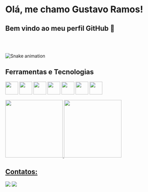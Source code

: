 # Olá, me chamo Gustavo Ramos! 
## Bem vindo ao meu perfil GitHub 👋
<br><br>

![Snake animation](https://github.com/GustavoH-Ramos/GustavoH-Ramos/blob/output/github-contribution-grid-snake.svg)

## Ferramentas e Tecnologias

<img loading="lazy" src="https://cdn.jsdelivr.net/gh/devicons/devicon@latest/icons/javascript/javascript-original.svg" width="40" height="40"/> <img loading="lazy" src="https://cdn.jsdelivr.net/gh/devicons/devicon@latest/icons/html5/html5-original-wordmark.svg" width="40" height="40"/> <img loading="lazy" src="https://cdn.jsdelivr.net/gh/devicons/devicon@latest/icons/css3/css3-original-wordmark.svg" width="40" height="40"/>  <img loading="lazy" src="https://cdn.jsdelivr.net/gh/devicons/devicon@latest/icons/vscode/vscode-original-wordmark.svg" width="40" height="40"/> <img loading="lazy" src="https://cdn.jsdelivr.net/gh/devicons/devicon@latest/icons/figma/figma-original.svg" width="40" height="40"/> <img loading="lazy" src="https://cdn.jsdelivr.net/gh/devicons/devicon/icons/git/git-original.svg" width="40" height="40"/>  <img loading="lazy" src="https://cdn.jsdelivr.net/gh/devicons/devicon@latest/icons/mysql/mysql-plain-wordmark.svg" width="40" height="40"/>

<div>
<a href="https://github.com/GustavoH-Ramos">
<img loading="lazy" height="180em" src="https://github-readme-stats.vercel.app/api/top-langs/?username=GustavoH-Ramos&layout=compact&langs_count=7&theme=dracula"/>
<img loading="lazy" height="180em" src="https://github-readme-stats.vercel.app/api?username=GustavoH-Ramos&show_icons=true&theme=dracula&include_all_commits=true&count_private=true"/>
</div>

## Contatos:

<div>
<a href = "mailto:contato@gustavohenriquegugu90@gmail.com"><img loading="lazy" src="https://img.shields.io/badge/Gmail-D14836?style=for-the-badge&logo=gmail&logoColor=white" target="_blank"></a>
<a href="https://www.linkedin.com/in/gustavo-ramos-6227482b9/" target="_blank"><img loading="lazy" src="https://img.shields.io/badge/-LinkedIn-%230077B5?style=for-the-badge&logo=linkedin&logoColor=white" target="_blank"></a>   
</div>

<!--
**GustavoH-Ramos/GustavoH-Ramos** is a ✨ _special_ ✨ repository because its `README.md` (this file) appears on your GitHub profile.

Here are some ideas to get you started:

- 🔭 I’m currently working on ...
- 🌱 I’m currently learning ...
- 👯 I’m looking to collaborate on ...
- 🤔 I’m looking for help with ...
- 💬 Ask me about ...
- 📫 How to reach me: ...
- 😄 Pronouns: ...
- ⚡ Fun fact: ...
-->

